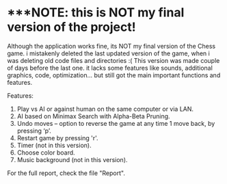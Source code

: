 # ***NOTE: this is NOT my final version of the project!

Although the application works fine, its NOT my final version of the Chess game. i mistakenly deleted the last updated version of the game, when i was deleting old code files and directories :(
This version was made couple of days before the last one. it lacks some features like sounds, additional graphics, code, optimization... but still got the main important functions and features.

Features:
  1. Play vs AI or against human on the same computer or via LAN.
  2. AI based on Minimax Search with Alpha-Beta Pruning.
  3. Undo moves – option to reverse the game at any time 1 move back, by pressing ‘p’.
  4. Restart game by pressing 'r'.
  5. Timer (not in this version).
  6. Choose color board.
  7. Music background (not in this version).
  
For the full report, check the file "Report".
